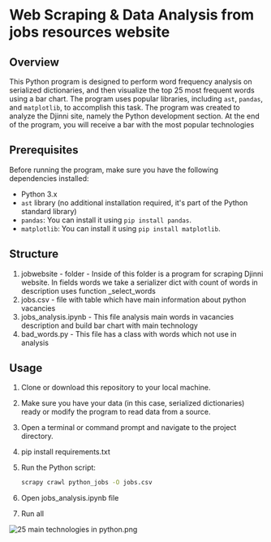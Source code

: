 # Web Scraping & Data Analysis from jobs resources website

## Overview

This Python program is designed to perform word frequency analysis on serialized dictionaries, and then visualize the top 25 most frequent words using a bar chart. 
The program uses popular libraries, including `ast`, `pandas`, and `matplotlib`, to accomplish this task.
The program was created to analyze the Djinni site, namely the Python development section. At the end of the program, you will receive a bar with the most popular technologies

## Prerequisites

Before running the program, make sure you have the following dependencies installed:

- Python 3.x
- `ast` library (no additional installation required, it's part of the Python standard library)
- `pandas`: You can install it using `pip install pandas`.
- `matplotlib`: You can install it using `pip install matplotlib`.

## Structure

1. jobwebsite - folder - Inside of this folder is a program for scraping Djinni website. In fields words we take a serializer dict with count of words in description uses function _select_words
2. jobs.csv - file with table which have main information about python vacancies
3. jobs_analysis.ipynb - This file analysis main words in vacancies description and build bar chart with main technology 
4. bad_words.py - This file has a class with words which not use in analysis

## Usage

1. Clone or download this repository to your local machine.

2. Make sure you have your data (in this case, serialized dictionaries) ready or modify the program to read data from a source.

3. Open a terminal or command prompt and navigate to the project directory.

4. pip install requirements.txt 

5. Run the Python script:

   ```bash
   scrapy crawl python_jobs -O jobs.csv

6. Open jobs_analysis.ipynb file

7. Run all 


![25 main technologies in python.png](25%20main%20technologies%20in%20python.png)
